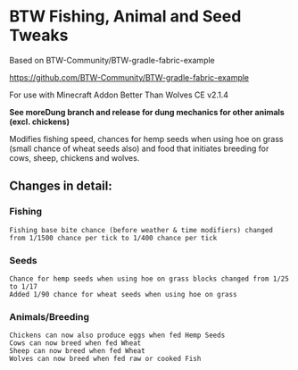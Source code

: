 # BTW Fishing, Animal and Seed Tweaks

Based on BTW-Community/BTW-gradle-fabric-example

https://github.com/BTW-Community/BTW-gradle-fabric-example

For use with Minecraft Addon Better Than Wolves CE v2.1.4

**See moreDung branch and release for dung mechanics for other animals (excl. chickens)**

Modifies fishing speed, chances for hemp seeds when using hoe on grass (small chance of wheat seeds also) and food that initiates breeding for cows, sheep, chickens and wolves.

## Changes in detail:

### Fishing

    Fishing base bite chance (before weather & time modifiers) changed from 1/1500 chance per tick to 1/400 chance per tick

### Seeds

    Chance for hemp seeds when using hoe on grass blocks changed from 1/25 to 1/17
    Added 1/90 chance for wheat seeds when using hoe on grass

### Animals/Breeding

    Chickens can now also produce eggs when fed Hemp Seeds
    Cows can now breed when fed Wheat
    Sheep can now breed when fed Wheat
    Wolves can now breed when fed raw or cooked Fish
